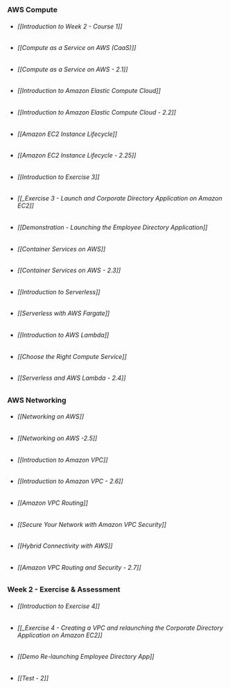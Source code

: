 ### AWS Compute
- ###### [[Introduction to Week 2 - Course 1]]
- ###### [[Compute as a Service on AWS (CaaS)]] 
- ###### [[Compute as a Service on AWS - 2.1]]
- ###### [[Introduction to Amazon Elastic Compute Cloud]]
- ###### [[Introduction to Amazon Elastic Compute Cloud - 2.2]]
- ###### [[Amazon EC2 Instance Lifecycle]]
- ###### [[Amazon EC2 Instance Lifecycle - 2.25]]
- ###### [[Introduction to Exercise 3]]
- ###### [[_Exercise 3 - Launch and Corporate Directory Application on Amazon EC2]]
- ###### [[Demonstration - Launching the Employee Directory Application]]
- ###### [[Container Services on AWS]]
- ###### [[Container Services on AWS - 2.3]]
- ###### [[Introduction to Serverless]]
- ###### [[Serverless with AWS Fargate]]
- ###### [[Introduction to AWS Lambda]]
- ###### [[Choose the Right Compute Service]]
- ###### [[Serverless and AWS Lambda - 2.4]]
### AWS Networking
- ###### [[Networking on AWS]]
- ###### [[Networking on AWS -2.5]]
- ###### [[Introduction to Amazon VPC]]
- ###### [[Introduction to Amazon VPC - 2.6]]
- ###### [[Amazon VPC Routing]]
- ###### [[Secure Your Network with Amazon VPC Security]]
- ###### [[Hybrid Connectivity with AWS]]
- ###### [[Amazon VPC Routing and Security - 2.7]]
### Week 2 - Exercise & Assessment
- ###### [[Introduction to Exercise 4]]
- ###### [[_Exercise 4 - Creating a VPC and relaunching the Corporate Directory Application on Amazon EC2]]
- ###### [[Demo Re-launching Employee Directory App]]
- ###### [[Test - 2]]
